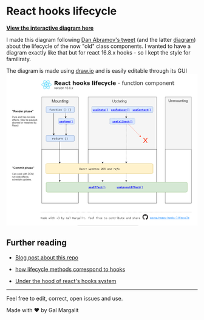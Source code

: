 <h1>
React hooks lifecycle
</h1>


**[View the interactive diagram here](https://wavez.github.io/react-hooks-lifecycle/)**  

I made this diagram following [Dan Abramov's tweet](https://twitter.com/dan_abramov/status/981712092611989509) (and the latter [diagram](http://projects.wojtekmaj.pl/react-lifecycle-methods-diagram/)) about the lifecycle of the now "old" class components.
I wanted to have a diagram exactly like that but for react 16.8.x hooks - so I kept the style for familiraty.  

The diagram is made using [draw.io](https://draw.io) and is easily editable through its GUI
<a href="https://wavez.github.io/react-hooks-lifecycle">
  <img src="https://raw.githubusercontent.com/Wavez/react-hooks-lifecycle/master/chart.png" />
</a>


## Further reading
- [Blog post about this repo](https://medium.com/@galmargalit/react-function-components-hooks-lifecycle-diagram-14f76e0a5988)

- [how lifecycle methods correspond to hooks](https://reactjs.org/docs/hooks-faq.html#how-do-lifecycle-methods-correspond-to-hooks)

- [Under the hood of react's hooks system](https://medium.com/the-guild/under-the-hood-of-reacts-hooks-system-eb59638c9dba)
 
---
Feel free to edit, correct, open issues and use.

Made with ❤ by Gal Margalit

